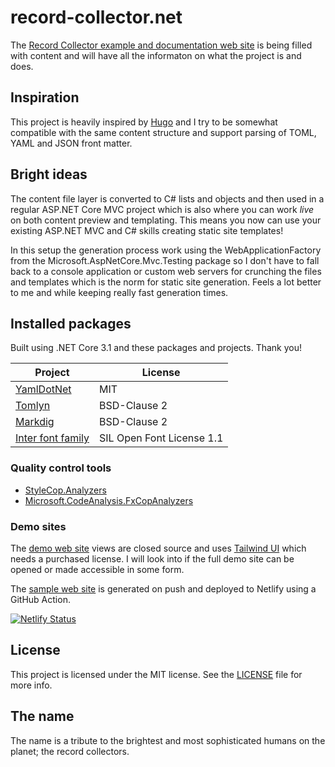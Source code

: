 # record-collector.net

The [Record Collector example and documentation web site](https://record-collector.net) is being filled with content and will have all the informaton on what the project is and does.

## Inspiration

This project is heavily inspired by [Hugo](https://gohugo.io/) and I try to be somewhat compatible with the same content structure and support parsing of TOML, YAML and JSON front matter.

## Bright ideas

The content file layer is converted to C# lists and objects and then used in a regular ASP.NET Core MVC project which is also where you can work _live_ on both content preview and templating. This means you now can use your existing ASP.NET MVC and C# skills creating static site templates!

In this setup the generation process work using the WebApplicationFactory from the Microsoft.AspNetCore.Mvc.Testing package so I don't have to fall back to a console application or custom web servers for crunching the files and templates which is the norm for static site generation. Feels a lot better to me and while keeping really fast generation times.

## Installed packages

Built using .NET Core 3.1 and these packages and projects. Thank you!

| Project                                                 | License                   |
|---------------------------------------------------------|---------------------------|
| [YamlDotNet](https://github.com/aaubry/YamlDotNet/wiki) | MIT                       |
| [Tomlyn](https://github.com/xoofx/Tomlyn)               | BSD-Clause 2              |
| [Markdig](https://github.com/lunet-io/markdig)          | BSD-Clause 2              |
| [Inter font family](https://rsms.me/inter/)             | SIL Open Font License 1.1 |

### Quality control tools

* [StyleCop.Analyzers](https://github.com/DotNetAnalyzers/StyleCopAnalyzers)
* [Microsoft.CodeAnalysis.FxCopAnalyzers](https://github.com/dotnet/roslyn-analyzers)

### Demo sites

The [demo web site](https://record-collector.net) views are closed source and uses [Tailwind UI](https://tailwindui.com) which needs a purchased license. I will look into if the full demo site can be opened or made accessible in some form.

The [sample web site](https://record-collector.netlify.app) is generated on push and deployed to Netlify using a GitHub Action.

[![Netlify Status](https://api.netlify.com/api/v1/badges/97fc0268-36e9-408f-995c-13ed2605a11e/deploy-status)](https://app.netlify.com/sites/record-collector/deploys)

## License

This project is licensed under the MIT license. See the [LICENSE](LICENSE) file for more info.

## The name

The name is a tribute to the brightest and most sophisticated humans on the planet; the record collectors.
